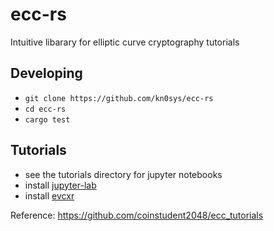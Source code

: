 # ecc-rs

Intuitive libarary for elliptic curve cryptography tutorials

## Developing

* `git clone https://github.com/kn0sys/ecc-rs`
* `cd ecc-rs`
* `cargo test`

## Tutorials

* see the tutorials directory for jupyter notebooks
* install [jupyter-lab](https://jupyter.org/)
* install [evcxr](https://github.com/evcxr/evcxr/blob/main/evcxr_jupyter/README.md)

Reference: https://github.com/coinstudent2048/ecc_tutorials
